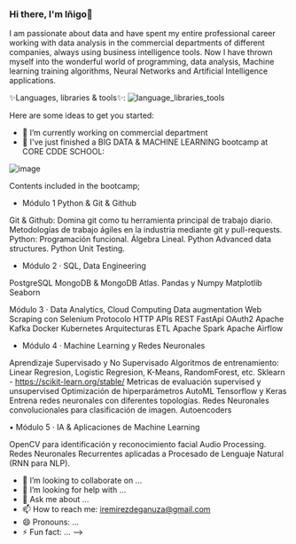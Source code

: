 ### Hi there, I'm Iñigo👋

I am passionate about data and have spent my entire professional career working with data analysis in the commercial departments of different companies, always using business intelligence tools. Now I have thrown myself into the wonderful world of programming, data analysis, Machine learning training algorithms, Neural Networks and Artificial Intelligence applications.

✨Languages, libraries & tools✨: ![language_libraries_tools](https://user-images.githubusercontent.com/101796802/184600378-6444ca29-2bcf-4213-95de-e9fca2b8763e.png)

Here are some ideas to get you started:

- 🔭 I’m currently working on commercial department 
- 🌱 I've just finished a BIG DATA & MACHINE LEARNING bootcamp at CORE CDDE SCHOOL:

![image](https://user-images.githubusercontent.com/101796802/184923888-8180e754-3973-4e9e-8a09-e0840a342bc0.png)

Contents included in the bootcamp;

- Módulo 1 Python & Git & Github

Git & Github: Domina git como tu herramienta principal de trabajo diario. Metodologías de trabajo ágiles en la industria mediante git y pull-requests.
Python:  Programación funcional. Álgebra Lineal. Python Advanced data structures. Python Unit Testing.

- Módulo 2 · SQL, Data Engineering

PostgreSQL
MongoDB & MongoDB Atlas.
Pandas y Numpy
Matplotlib
Seaborn

Módulo 3 · Data Analytics, Cloud Computing
Data augmentation
Web Scraping con Selenium
Protocolo HTTP
APIs REST
FastApi
OAuth2
Apache Kafka
Docker
Kubernetes
Arquitecturas ETL
Apache Spark
Apache Airflow

- Módulo 4 · Machine Learning y Redes Neuronales

Aprendizaje Supervisado y No Supervisado
Algoritmos de entrenamiento: Linear Regresion, Logistic Regresion, K-Means, RandomForest, etc.
Sklearn - https://scikit-learn.org/stable/
Metricas de evaluación supervised y unsupervised
Optimización de hiperparámetros
AutoML
Tensorflow y Keras
Entrena redes neuronales con diferentes topologías.
Redes Neuronales convolucionales para clasificación de imagen.
Autoencoders

•	Módulo 5 · IA & Aplicaciones de Machine Learning 

OpenCV para identificación y reconocimiento facial
Audio Processing.
Redes Neuronales Recurrentes aplicadas a Procesado de Lenguaje Natural (RNN para NLP).

- 👯 I’m looking to collaborate on ...
- 🤔 I’m looking for help with ...
- 💬 Ask me about ...
- 📫 How to reach me: iremirezdeganuza@gmail.com
- 😄 Pronouns: ...
- ⚡ Fun fact: ...
-->
